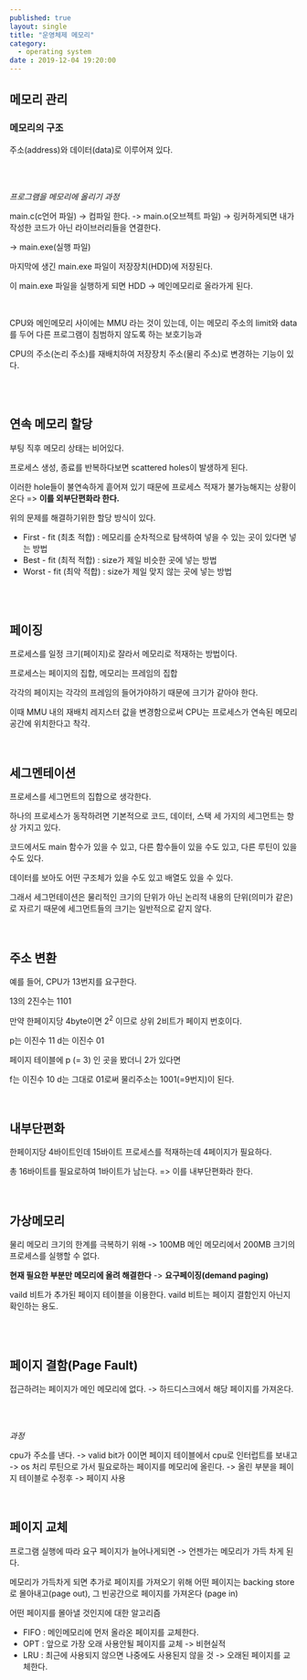 ```yaml
---
published: true
layout: single
title: "운영체제 메모리"
category:
  - operating system
date : 2019-12-04 19:20:00
---
```

## 메모리 관리

### 메모리의 구조

주소(address)와 데이터(data)로 이루어져 있다.

<br/>

<br/>

*프로그램을 메모리에 올리기 과정*

main.c(c언어 파일) -> 컴파일 한다. -> main.o(오브젝트 파일) -> 링커하게되면 내가 작성한 코드가 아닌 라이브러리들을 연결한다.

-> main.exe(실행 파일)

마지막에 생긴 main.exe 파일이 저장장치(HDD)에 저장된다.

이 main.exe 파일을 실행하게 되면 HDD -> 메인메모리로 올라가게 된다.

<br/>

CPU와 메인메모리 사이에는 MMU 라는 것이 있는데, 이는 메모리 주소의 limit와 data를 두어 다른 프로그램이 침범하지 않도록 하는 보호기능과 

CPU의 주소(논리 주소)를 재배치하여 저장장치 주소(물리 주소)로 변경하는 기능이 있다.

<br/>

<br/>

## 연속 메모리 할당

부팅 직후 메모리 상태는 비어있다.

프로세스 생성, 종료를 반복하다보면 scattered holes이 발생하게 된다.

이러한 hole들이 불연속하게 흩어져 있기 때문에 프로세스 적재가 불가능해지는 상황이 온다 => **이를 외부단편화라 한다.**



위의 문제를 해결하기위한 할당 방식이 있다.

- First - fit (최초 적합) : 메모리를 순차적으로 탐색하여 넣을 수 있는 곳이 있다면 넣는 방법
- Best - fit (최적 적합) : size가 제일 비슷한 곳에 넣는 방법
- Worst - fit (최악 적합) : size가 제일 맞지 않는 곳에 넣는 방법

<br/>

<br/>

## 페이징

프로세스를 일정 크기(페이지)로 잘라서 메모리로 적재하는 방법이다.

프로세스는 페이지의 집합, 메모리는 프레임의 집합

각각의 페이지는 각각의 프레임의 들어가야하기 때문에 크기가 같아야 한다.

이때 MMU 내의 재배치 레지스터 값을 변경함으로써 CPU는 프로세스가 연속된 메모리 공간에 위치한다고 착각.

<br/>

## 세그멘테이션

프로세스를 세그먼트의 집합으로 생각한다.

하나의 프로세스가 동작하려면 기본적으로 코드, 데이터, 스택 세 가지의 세그먼트는 항상 가지고 있다.

코드에서도 main 함수가 있을 수 있고, 다른 함수들이 있을 수도 있고, 다른 루틴이 있을 수도 있다. 

데이터를 보아도 어떤 구조체가 있을 수도 있고 배열도 있을 수 있다.

그래서 세그먼테이션은 물리적인 크기의 단위가 아닌 논리적 내용의 단위(의미가 같은)로 자르기 때문에 세그먼트들의 크기는 일반적으로 같지 않다.

<br/>

## 주소 변환

예를 들어, CPU가 13번지를 요구한다.

13의 2진수는 1101

만약 한페이지당 4byte이면 2<sup>2</sup> 이므로 상위 2비트가 페이지 번호이다.

p는 이진수 11 d는 이진수 01

페이지 테이블에 p (= 3) 인 곳을 봤더니 2가 있다면

f는 이진수 10 d는 그대로 01로써 물리주소는  1001(=9번지)이 된다.

<br/>

## 내부단편화

한페이지당 4바이트인데 15바이트 프로세스를 적재하는데 4페이지가 필요하다.

총 16바이트를 필요로하여 1바이트가 남는다. => 이를 내부단편화라 한다.

<br/>



## 가상메모리

물리 메모리 크기의 한계를 극복하기 위해 -> 100MB 메인 메모리에서 200MB 크기의 프로세스를 실행할 수 없다.

**현재 필요한 부분만 메모리에 올려 해결한다** -> **요구페이징(demand paging)**

vaild 비트가 추가된 페이지 테이블을 이용한다. vaild 비트는 페이지 결함인지 아닌지 확인하는 용도.

<br/>

<br/>

## 페이지 결함(Page Fault)

접근하려는 페이지가 메인 메모리에 없다. -> 하드디스크에서 해당 페이지를 가져온다.

<br/>

<br/>

*과정*

cpu가 주소를 낸다. -> valid bit가 0이면 페이지 테이블에서 cpu로 인터럽트를 보내고 -> os 처리 루틴으로 가서 필요로하는 페이지를 메모리에 올린다. -> 올린 부분을 페이지 테이블로 수정후 -> 페이지 사용

<br/>

## 페이지 교체

프로그램 실행에 따라 요구 페이지가 늘어나게되면 -> 언젠가는 메모리가 가득 차게 된다.

메모리가 가득차게 되면 추가로 페이지를 가져오기 위해 어떤 페이지는 backing store로 몰아내고(page out), 그 빈공간으로 페이지를 가져온다 (page in)

어떤 페이지를 몰아낼 것인지에 대한 알고리즘

- FIFO : 메인메모리에 먼저 올라온 페이지를 교체한다.
- OPT : 앞으로 가장 오래 사용안될 페이지를 교체 -> 비현실적
- LRU : 최근에 사용되지 않으면 나중에도 사용된지 않을 것 -> 오래된 페이지를 교체한다.